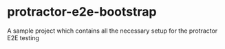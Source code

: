 protractor-e2e-bootstrap
========================

A sample project which contains all the necessary setup for the protractor E2E testing
